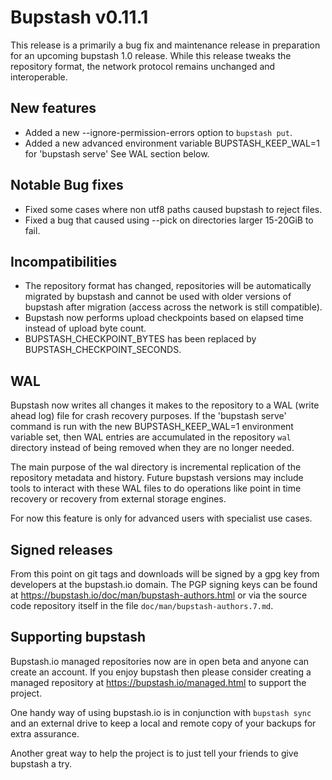 # Bupstash v0.11.1

This release is a primarily a bug fix and maintenance release in preparation
for an upcoming bupstash 1.0 release. While this release tweaks the repository
format, the network protocol remains unchanged and interoperable.

## New features

- Added a new --ignore-permission-errors option to `bupstash put`.
- Added a new advanced environment variable BUPSTASH_KEEP_WAL=1 for 
 'bupstash serve' See WAL section below.

## Notable Bug fixes

- Fixed some cases where non utf8 paths caused bupstash to reject files.
- Fixed a bug that caused using --pick on directories larger 15-20GiB to fail.

## Incompatibilities

- The repository format has changed, repositories will be automatically migrated
  by bupstash and cannot be used with older versions of bupstash after migration
  (access across the network is still compatible).
- Bupstash now performs upload checkpoints based on elapsed time instead of upload byte count.
- BUPSTASH_CHECKPOINT_BYTES has been replaced by BUPSTASH_CHECKPOINT_SECONDS.

## WAL

Bupstash now writes all changes it makes to the repository to a WAL (write ahead log)
file for crash recovery purposes. If the 'bupstash serve' command is run with the new
BUPSTASH_KEEP_WAL=1 environment variable set, then WAL entries are accumulated in the
repository `wal` directory instead of being removed when they are no longer needed.

The main purpose of the wal directory is incremental replication of the repository
metadata and history. Future bupstash versions may include tools to interact with
these WAL files to do operations like point in time recovery or recovery from external storage engines.

For now this feature is only for advanced users with specialist use cases.

## Signed releases

From this point on git tags and downloads will be signed by a gpg key from developers at the
bupstash.io domain.  The PGP signing keys can be found at https://bupstash.io/doc/man/bupstash-authors.html
or via the source code repository itself in the file `doc/man/bupstash-authors.7.md`.

## Supporting bupstash

Bupstash.io managed repositories now are in open beta and anyone can create an account.
If you enjoy bupstash then please consider creating a managed repository at https://bupstash.io/managed.html
to support the project.

One handy way of using bupstash.io is in conjunction with `bupstash sync` and an external drive to
keep a local and remote copy of your backups for extra assurance.

Another great way to help the project is to just tell your friends to give bupstash a try.